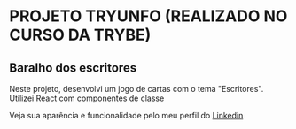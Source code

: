 # PROJETO TRYUNFO (REALIZADO NO CURSO DA TRYBE)

<h2>Baralho dos escritores</h2>

<p>Neste projeto, desenvolvi um jogo de cartas com o tema "Escritores". Utilizei React com componentes de classe</p>

<p>Veja sua aparência e funcionalidade pelo meu perfil do <a href="https://www.linkedin.com/feed/update/urn:li:activity:6981995463868596225/">Linkedin</a></p>

